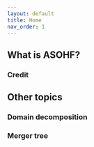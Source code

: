```yaml
---
layout: default
title: Home
nav_order: 1
---
```


## What is ASOHF?

### Credit

## Other topics

### Domain decomposition

### Merger tree

